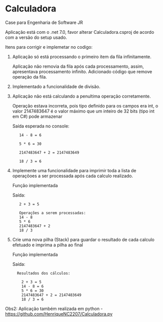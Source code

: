 # Calculadora
Case para Engenharia de Software JR

Aplicação está com o .net 7.0, favor alterar Calculadora.csproj de acordo com a versão do setup usado.

Itens para corrigir e implemetar no codigo:
  1. Aplicação só está processando o primeiro item da fila infinitamente.
     
       Aplicação não removia da fila após cada processamento, assim, apresentava processamento infinito. Adicionado código que remove operação da fila.
  2. Implementado a funcionalidade de divisão.
  3. Aplicação não está calculando a penultima operação corretamente.

       Operação estava incorreta, pois tipo definido para os campos era int, o valor 2147483647 é o valor máximo que um inteiro de 32 bits (tipo int em C#) pode armazenar
     
     	Saída esperada no console:
     
     		14 - 8 = 6
     
     		5 * 6 = 30
     
     		2147483647 + 2 = 2147483649
     
     		18 / 3 = 6

  4. Implemente uma funcionalidade para imprimir toda a lista de operaçõoes a ser processada após cada calculo realizado.

       Função implementada
     
       Saída:
     
            2 + 3 = 5
     
            Operações a serem processadas:
            14 - 8
            5 * 6
            2147483647 + 2
            18 / 3
     
  5. Crie uma nova pilha (Stack) para guardar o resultado de cada calculo efetuado e imprima a pilha ao final

        Função implementada
     
       Saída:
     
           Resultados dos cálculos:
     
             2 + 3 = 5
             14 - 8 = 6
             5 * 6 = 30
             2147483647 + 2 = 2147483649
             18 / 3 = 6


Obs2: Aplicação também realizada em python - https://github.com/HenriqueNC2207/Calculadora.py
